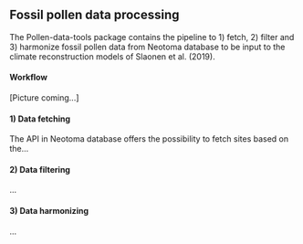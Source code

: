 ## Fossil pollen data processing

The Pollen-data-tools package contains the pipeline to 1) fetch, 2) filter and 3) harmonize fossil pollen data from Neotoma database to be input to the climate reconstruction models of Slaonen et al. (2019).

#### Workflow

\[Picture coming...\]

#### 1) Data fetching

The API in Neotoma database offers the possibility to fetch sites based on the...

#### 2) Data filtering

...

#### 3) Data harmonizing

...
